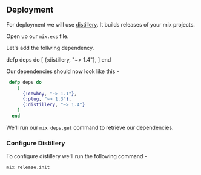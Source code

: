 ## Deployment

For deployment we will use [distillery](https://hex.pm/packages/distillery). It builds releases of your mix projects.

Open up our `mix.exs` file.

Let's add the follwing dependency.


defp deps do
  [
    {:distillery, "~> 1.4"},
  ]
end


Our dependencies should now look like this - 

```elixir
 defp deps do
    [
      {:cowboy, "~> 1.1"},
      {:plug, "~> 1.3"},
      {:distillery, "~> 1.4"}
    ]
  end
```

We'll run our `mix deps.get` command to retrieve our dependencies.

### Configure Distillery

To configure distillery we'll run the following command - 

```elixir
mix release.init
```


